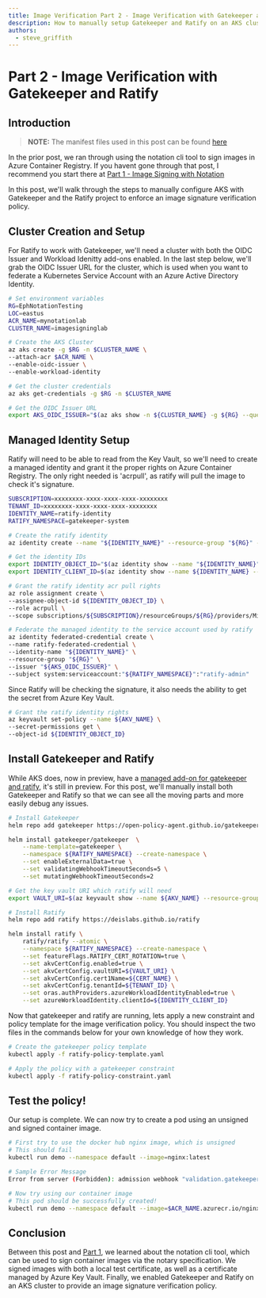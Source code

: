 ```yaml
---
title: Image Verification Part 2 - Image Verification with Gatekeeper and Ratify
description: How to manually setup Gatekeeper and Ratify on an AKS cluster to enable runtime image signature verification.
authors: 
  - steve_griffith
---
```


# Part 2 - Image Verification with Gatekeeper and Ratify

## Introduction

>**NOTE:** The manifest files used in this post can be found [here](https://github.com/swgriffith/azure-guides/tree/master/image-signing)

In the prior post, we ran through using the notation cli tool to sign images in Azure Container Registry. If you havent gone through that post, I recommend you start there at [Part 1 - Image Signing with Notation](./part1-notation-usage.html)

In this post, we'll walk through the steps to manually configure AKS with Gatekeeper and the Ratify project to enforce an image signature verification policy.

## Cluster Creation and Setup

For Ratify to work with Gatekeeper, we'll need a cluster with both the OIDC Issuer and Workload Idenitty add-ons enabled. In the last step below, we'll grab the OIDC Issuer URL for the cluster, which is used when you want to federate a Kubernetes Service Account with an Azure Active Directory Identity.

```bash
# Set environment variables
RG=EphNotationTesting
LOC=eastus
ACR_NAME=mynotationlab
CLUSTER_NAME=imagesigninglab

# Create the AKS Cluster
az aks create -g $RG -n $CLUSTER_NAME \
--attach-acr $ACR_NAME \
--enable-oidc-issuer \
--enable-workload-identity

# Get the cluster credentials
az aks get-credentials -g $RG -n $CLUSTER_NAME

# Get the OIDC Issuer URL
export AKS_OIDC_ISSUER="$(az aks show -n ${CLUSTER_NAME} -g ${RG} --query "oidcIssuerProfile.issuerUrl" -otsv)"
```

## Managed Identity Setup

Ratify will need to be able to read from the Key Vault, so we'll need to create a managed identity and grant it the proper rights on Azure Container Registry. The only right needed is 'acrpull', as ratify will pull the image to check it's signature.

```bash
SUBSCRIPTION=xxxxxxxx-xxxx-xxxx-xxxx-xxxxxxxx
TENANT_ID=xxxxxxxx-xxxx-xxxx-xxxx-xxxxxxxx
IDENTITY_NAME=ratify-identity
RATIFY_NAMESPACE=gatekeeper-system

# Create the ratify identity
az identity create --name "${IDENTITY_NAME}" --resource-group "${RG}" --location "${LOC}" --subscription "${SUBSCRIPTION}"

# Get the identity IDs
export IDENTITY_OBJECT_ID="$(az identity show --name "${IDENTITY_NAME}" --resource-group "${RG}" --query 'principalId' -otsv)"
export IDENTITY_CLIENT_ID=$(az identity show --name ${IDENTITY_NAME} --resource-group ${RG} --query 'clientId' -o tsv)

# Grant the ratify identity acr pull rights
az role assignment create \
--assignee-object-id ${IDENTITY_OBJECT_ID} \
--role acrpull \
--scope subscriptions/${SUBSCRIPTION}/resourceGroups/${RG}/providers/Microsoft.ContainerRegistry/registries/${ACR_NAME}

# Federate the managed identity to the service account used by ratify
az identity federated-credential create \
--name ratify-federated-credential \
--identity-name "${IDENTITY_NAME}" \
--resource-group "${RG}" \
--issuer "${AKS_OIDC_ISSUER}" \
--subject system:serviceaccount:"${RATIFY_NAMESPACE}":"ratify-admin"
```

Since Ratify will be checking the signature, it also needs the ability to get the secret from Azure Key Vault.

```bash
# Grant the ratify identity rights
az keyvault set-policy --name ${AKV_NAME} \
--secret-permissions get \
--object-id ${IDENTITY_OBJECT_ID}
```

## Install Gatekeeper and Ratify

While AKS does, now in preview, have a [managed add-on for gatekeeper and ratify](https://learn.microsoft.com/en-us/azure/aks/image-integrity?tabs=azure-cli), it's still in preview. For this post, we'll manually install both Gatekeeper and Ratify so that we can see all the moving parts and more easily debug any issues. 

```bash
# Install Gatekeeper
helm repo add gatekeeper https://open-policy-agent.github.io/gatekeeper/charts

helm install gatekeeper/gatekeeper  \
    --name-template=gatekeeper \
    --namespace ${RATIFY_NAMESPACE} --create-namespace \
    --set enableExternalData=true \
    --set validatingWebhookTimeoutSeconds=5 \
    --set mutatingWebhookTimeoutSeconds=2

# Get the key vault URI which ratify will need
export VAULT_URI=$(az keyvault show --name ${AKV_NAME} --resource-group ${RG} --query "properties.vaultUri" -otsv)

# Install Ratify
helm repo add ratify https://deislabs.github.io/ratify

helm install ratify \
    ratify/ratify --atomic \
    --namespace ${RATIFY_NAMESPACE} --create-namespace \
    --set featureFlags.RATIFY_CERT_ROTATION=true \
    --set akvCertConfig.enabled=true \
    --set akvCertConfig.vaultURI=${VAULT_URI} \
    --set akvCertConfig.cert1Name=${CERT_NAME} \
    --set akvCertConfig.tenantId=${TENANT_ID} \
    --set oras.authProviders.azureWorkloadIdentityEnabled=true \
    --set azureWorkloadIdentity.clientId=${IDENTITY_CLIENT_ID}
```

Now that gatekeeper and ratify are running, lets apply a new constraint and policy template for the image verification policy. You should inspect the two files in the commands below for your own knowledge of how they work.

```bash
# Create the gatekeeper policy template
kubectl apply -f ratify-policy-template.yaml

# Apply the policy with a gatekeeper constraint
kubectl apply -f ratify-policy-constraint.yaml
```

## Test the policy!

Our setup is complete. We can now try to create a pod using an unsigned and signed container image.

```bash
# First try to use the docker hub nginx image, which is unsigned
# This should fail
kubectl run demo --namespace default --image=nginx:latest

# Sample Error Message
Error from server (Forbidden): admission webhook "validation.gatekeeper.sh" denied the request: [ratify-constraint] Subject failed verification: docker.io/library/nginx@sha256:86e53c4c16a6a276b204b0fd3a8143d86547c967dc8258b3d47c3a21bb68d3c6

# Now try using our container image
# This pod should be successfully created!
kubectl run demo --namespace default --image=$ACR_NAME.azurecr.io/nginx@$IMAGE_SHA
```

## Conclusion

Between this post and [Part 1](./part1-notation-usage.html), we learned about the notation cli tool, which can be used to sign container images via the notary specification. We signed images with both a local test certificate, as well as a certificate managed by Azure Key Vault. Finally, we enabled Gatekeeper and Ratify on an AKS cluster to provide an image signature verification policy.